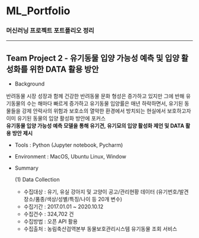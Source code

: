 # ML_Portfolio
### 머신러닝 프로젝트 포트폴리오 정리
***
## Team Project 2 - 유기동물 입양 가능성 예측 및 입양 활성화를 위한 DATA 활용 방안
+ Background

반려동물 시장 성장과 함께 건강한 반려동물 문화 형성은 증가하고 있지만 그에 반해 유기동물의 수는 해마다 빠르게 증가하고 유기동물 입양률은 매년 하락하면서, 유기된 동물들을 강제 안락사의 위험과 보호소의 열악한 환경에서 방치되는 현실에서 보호하고자 이미 유기된 동물의 입양 활성화 방안에 포커스<br>             **유기동물 입양 가능성 예측 모델을 통해 유기견, 유기묘의 입양 활성화 제언 및 DATA 활용 방안 제시**

+ Tools : Python (Jupyter notebook, Pycharm)
 
+ Environment : MacOS, Ubuntu Linux, Window

+ Summary

  (1) Data Collection
    - 수집대상 : 유기, 유실 강아지 및 고양이 공고/관리현황 데이터 (유기번호/발견장소/품종/색상/성별/특징/나이 등 20개 변수)
    - 수집기간 : 2017.01.01 ~ 2020.10.12
    - 수집건수 : 324,702 건
    - 수집방법 : 오픈 API 활용
    - 수집출처 : 농림축산검역본부 동물보호관리시스템 유기동물 조회 서비스
